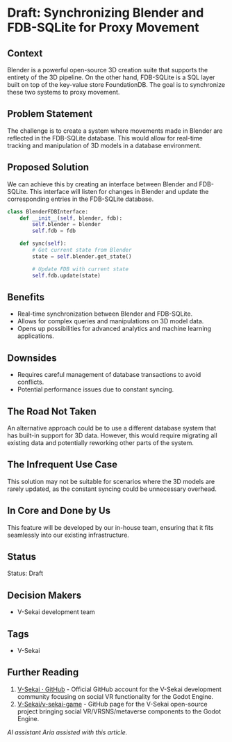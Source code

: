 # Draft: Synchronizing Blender and FDB-SQLite for Proxy Movement

## Context

Blender is a powerful open-source 3D creation suite that supports the entirety of the 3D pipeline. On the other hand, FDB-SQLite is a SQL layer built on top of the key-value store FoundationDB. The goal is to synchronize these two systems to proxy movement.

## Problem Statement

The challenge is to create a system where movements made in Blender are reflected in the FDB-SQLite database. This would allow for real-time tracking and manipulation of 3D models in a database environment.

## Proposed Solution

We can achieve this by creating an interface between Blender and FDB-SQLite. This interface will listen for changes in Blender and update the corresponding entries in the FDB-SQLite database.

```python
class BlenderFDBInterface:
    def __init__(self, blender, fdb):
        self.blender = blender
        self.fdb = fdb

    def sync(self):
        # Get current state from Blender
        state = self.blender.get_state()

        # Update FDB with current state
        self.fdb.update(state)
```

## Benefits

- Real-time synchronization between Blender and FDB-SQLite.
- Allows for complex queries and manipulations on 3D model data.
- Opens up possibilities for advanced analytics and machine learning applications.

## Downsides

- Requires careful management of database transactions to avoid conflicts.
- Potential performance issues due to constant syncing.

## The Road Not Taken

An alternative approach could be to use a different database system that has built-in support for 3D data. However, this would require migrating all existing data and potentially reworking other parts of the system.

## The Infrequent Use Case

This solution may not be suitable for scenarios where the 3D models are rarely updated, as the constant syncing could be unnecessary overhead.

## In Core and Done by Us

This feature will be developed by our in-house team, ensuring that it fits seamlessly into our existing infrastructure.

## Status

Status: Draft

## Decision Makers

- V-Sekai development team

## Tags

- V-Sekai

## Further Reading

1. [V-Sekai · GitHub](https://github.com/v-sekai) - Official GitHub account for the V-Sekai development community focusing on social VR functionality for the Godot Engine.
2. [V-Sekai/v-sekai-game](https://github.com/v-sekai/v-sekai-game) - GitHub page for the V-Sekai open-source project bringing social VR/VRSNS/metaverse components to the Godot Engine.

_AI assistant Aria assisted with this article._

